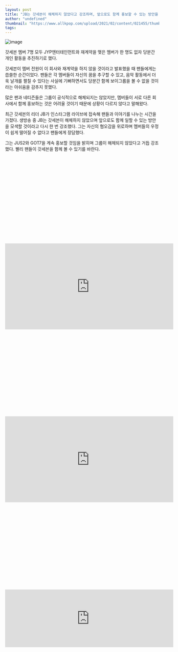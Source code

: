 ```yaml
---
layout: post
title: "JB는 갓세븐이 해체하지 않았다고 강조하며, 앞으로도 함께 홍보할 수 있는 방안을 모색할 것이다."
author: "undefined"
thumbnail: "https://www.allkpop.com/upload/2021/02/content/021455/thumb/1612295711-image.png"
tags: 
---
```



![image](https://www.allkpop.com/upload/2021/02/content/021455/1612295711-image.png)

갓세븐 멤버 7명 모두 JYP엔터테인먼트와 재계약을 맺은 멤버가 한 명도 없자 당분간 개인 활동을 추진하기로 했다.

갓세븐이 멤버 전원이 이 회사와 재계약을 하지 않을 것이라고 발표했을 때 팬들에게는 씁쓸한 순간이었다. 팬들은 각 멤버들이 자신의 꿈을 추구할 수 있고, 음악 활동에서 더욱 날개를 펼칠 수 있다는 사실에 기뻐하면서도 당분간 함께 보이그룹을 볼 수 없을 것이라는 아쉬움을 감추지 못했다.

많은 팬과 네티즌들은 그룹이 공식적으로 해체되지는 않았지만, 멤버들이 서로 다른 회사에서 함께 홍보하는 것은 어려울 것이기 때문에 상황이 다르지 않다고 말해왔다.

최근 갓세븐의 리더 JB가 인스타그램 라이브에 접속해 팬들과 이야기를 나누는 시간을 가졌다. 생방송 중 JB는 갓세븐이 해체하지 않았으며 앞으로도 함께 일할 수 있는 방안을 모색할 것이라고 다시 한 번 강조했다. 그는 자신의 혐오감을 위로하며 멤버들의 우정이 쉽게 떨어질 수 없다고 팬들에게 장담했다.

그는 JUS2와 GOT7을 계속 홍보할 것임을 밝히며 그룹이 해체되지 않았다고 거듭 강조했다. 빨리 팬들이 갓세븐을 함께 볼 수 있기를 바란다.


<div class="video_wrapper" style="padding-top: 56.25%;">
    <iframe id="twitter-widget-0" scrolling="no" frameborder="0" allowtransparency="true" allowfullscreen="true" class="" style="position: static; visibility: visible; width: 550px; height: 280px; display: block; flex-grow: 1;" title="Twitter Tweet" src="https://platform.twitter.com/embed/index.html?creatorScreenName=allkpop&amp;dnt=false&amp;embedId=twitter-widget-0&amp;frame=false&amp;hideCard=false&amp;hideThread=false&amp;id=1356655785367932928&amp;lang=en&amp;origin=https%3A%2F%2Fwww.allkpop.com%2Farticle%2F2021%2F02%2Fjb-stresses-that-got7-didnt-disband-and-the-group-will-continue-to-look-for-ways-to-promote-together&amp;siteScreenName=allkpop&amp;theme=light&amp;widgetsVersion=ed20a2b%3A1601588405575&amp;width=550px" data-tweet-id="1356655785367932928"></iframe>
</div>



<div class="video_wrapper" style="padding-top: 56.25%;">
    <iframe id="twitter-widget-1" scrolling="no" frameborder="0" allowtransparency="true" allowfullscreen="true" class="" style="position: static; visibility: visible; width: 550px; height: 280px; display: block; flex-grow: 1;" title="Twitter Tweet" src="https://platform.twitter.com/embed/index.html?creatorScreenName=allkpop&amp;dnt=false&amp;embedId=twitter-widget-1&amp;frame=false&amp;hideCard=false&amp;hideThread=false&amp;id=1356655704644354048&amp;lang=en&amp;origin=https%3A%2F%2Fwww.allkpop.com%2Farticle%2F2021%2F02%2Fjb-stresses-that-got7-didnt-disband-and-the-group-will-continue-to-look-for-ways-to-promote-together&amp;siteScreenName=allkpop&amp;theme=light&amp;widgetsVersion=ed20a2b%3A1601588405575&amp;width=550px" data-tweet-id="1356655704644354048"></iframe>
</div>



<div class="video_wrapper" style="padding-top: 56.25%;">
    <iframe id="twitter-widget-2" scrolling="no" frameborder="0" allowtransparency="true" allowfullscreen="true" class="" style="position: static; visibility: visible; width: 550px; height: 188px; display: block; flex-grow: 1;" title="Twitter Tweet" src="https://platform.twitter.com/embed/index.html?creatorScreenName=allkpop&amp;dnt=false&amp;embedId=twitter-widget-2&amp;frame=false&amp;hideCard=false&amp;hideThread=false&amp;id=1356653295067156483&amp;lang=en&amp;origin=https%3A%2F%2Fwww.allkpop.com%2Farticle%2F2021%2F02%2Fjb-stresses-that-got7-didnt-disband-and-the-group-will-continue-to-look-for-ways-to-promote-together&amp;siteScreenName=allkpop&amp;theme=light&amp;widgetsVersion=ed20a2b%3A1601588405575&amp;width=550px" data-tweet-id="1356653295067156483"></iframe>
</div>
